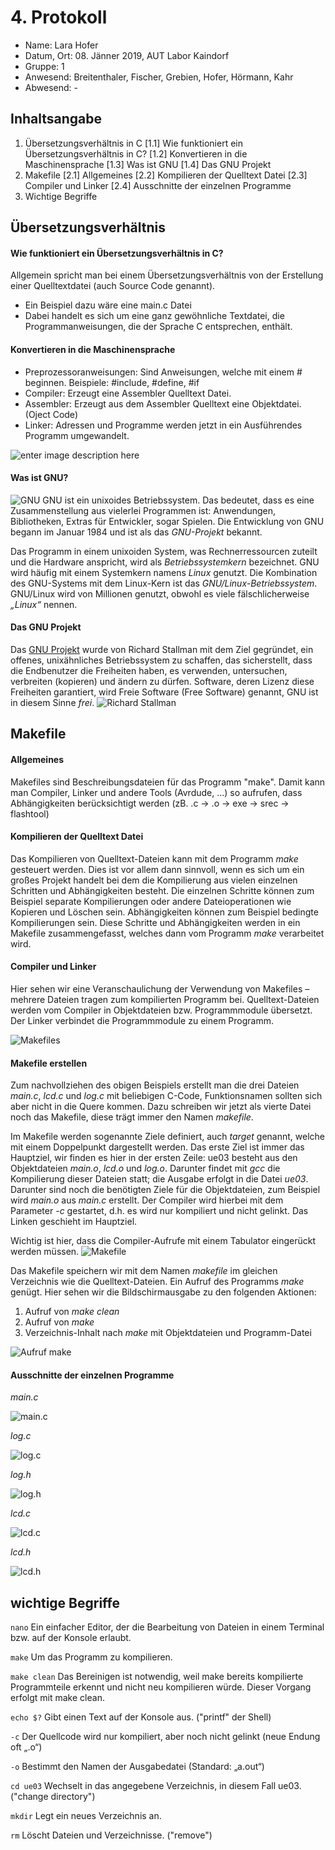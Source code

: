  # 4. Protokoll	
 - Name: Lara Hofer
 - Datum, Ort: 08. Jänner 2019, AUT Labor Kaindorf
 - Gruppe: 1
 - Anwesend: Breitenthaler, Fischer, Grebien, Hofer, Hörmann, Kahr
 - Abwesend: -

## Inhaltsangabe

 1. Übersetzungsverhältnis in C
[1.1] Wie funktioniert ein Übersetzungsverhältnis in C?
[1.2] Konvertieren in die Maschinensprache
[1.3] Was ist GNU
[1.4] Das GNU Projekt
 2. Makefile
[2.1] Allgemeines
[2.2] Kompilieren der Quelltext Datei
[2.3] Compiler und Linker
[2.4] Ausschnitte der einzelnen Programme
 3. Wichtige Begriffe

## Übersetzungsverhältnis
#### Wie funktioniert ein Übersetzungsverhältnis in C?
Allgemein spricht man bei einem Übersetzungsverhältnis von der Erstellung einer Quelltextdatei (auch Source Code genannt).
- Ein Beispiel dazu wäre eine main.c Datei
 - Dabei handelt es sich um eine ganz gewöhnliche Textdatei, die Programmanweisungen, die der Sprache C entsprechen, enthält.

#### Konvertieren in die Maschinensprache
 - Preprozessoranweisungen:
	  Sind Anweisungen, welche mit einem # beginnen. Beispiele: #include, #define, #if 
 - Compiler:
	  Erzeugt eine Assembler Quelltext Datei.
 - Assembler:
	  Erzeugt aus dem Assembler Quelltext eine Objektdatei.  (Oject Code) 
 - Linker:
	  Adressen und Programme werden jetzt in ein Ausführendes Programm umgewandelt.

![enter image description here](https://www.tutorialspoint.com/de/compiler_design/images/language_processing_system.jpg)
#### Was ist GNU?  
![GNU](https://upload.wikimedia.org/wikipedia/commons/thumb/3/39/Official_gnu.svg/220px-Official_gnu.svg.png)
GNU ist ein unixoides Betriebssystem. Das bedeutet, dass es eine Zusammenstellung aus vielerlei Programmen ist: Anwendungen, Bibliotheken, Extras für Entwickler, sogar Spielen. Die Entwicklung von GNU begann im Januar 1984 und ist als das *GNU-Projekt* bekannt. 

Das Programm in einem unixoiden System, was Rechnerressourcen zuteilt und die Hardware anspricht, wird als _Betriebssystemkern_ bezeichnet. GNU wird häufig mit einem Systemkern namens *Linux* genutzt. Die Kombination des GNU-Systems mit dem Linux-Kern ist das *GNU/Linux-Betriebssystem*. GNU/Linux wird von Millionen genutzt, obwohl es viele fälschlicherweise _„Linux“_ nennen.

#### Das GNU Projekt
Das [GNU Projekt](https://de.wikipedia.org/wiki/GNU-Projekt) wurde von Richard Stallman mit dem Ziel gegründet, ein offenes, unixähnliches Betriebssystem zu schaffen, das sicherstellt, dass die Endbenutzer die Freiheiten haben, es verwenden, untersuchen, verbreiten (kopieren) und ändern zu dürfen. Software, deren Lizenz diese Freiheiten garantiert, wird Freie Software (Free Software) genannt, GNU ist in diesem Sinne _frei_. 
![Richard Stallman](https://upload.wikimedia.org/wikipedia/commons/thumb/a/a8/Richard_Stallman_at_CommonsFest_Athens_2015_2.JPG/295px-Richard_Stallman_at_CommonsFest_Athens_2015_2.JPG)
## Makefile
#### Allgemeines
Makefiles sind Beschreibungsdateien für das Programm "make". Damit kann 
man Compiler, Linker und andere Tools (Avrdude, ...) so aufrufen, dass 
Abhängigkeiten berücksichtigt werden (zB. .c -> .o -> exe -> srec -> 
flashtool)

#### Kompilieren der Quelltext Datei
Das Kompilieren von Quelltext-Dateien kann mit dem Programm *make* gesteuert werden. Dies ist vor allem dann sinnvoll, wenn es sich um ein großes Projekt handelt bei dem die Kompilierung aus vielen einzelnen Schritten und Abhängigkeiten besteht. Die einzelnen Schritte können zum Beispiel separate Kompilierungen oder andere Dateioperationen wie Kopieren und Löschen sein. Abhängigkeiten können zum Beispiel bedingte Kompilierungen sein. Diese Schritte und Abhängigkeiten werden in ein Makefile zusammengefasst, welches dann vom Programm *make* verarbeitet wird.

#### Compiler und Linker

Hier sehen wir eine Veranschaulichung der Verwendung von Makefiles – mehrere Dateien tragen zum kompilierten Programm bei. Quelltext-Dateien werden vom Compiler in Objektdateien bzw. Programmmodule übersetzt. Der Linker verbindet die Programmmodule zu einem Programm.


![Makefiles](https://github.com/HTLMechatronics/m15-la1-sx/blob/hoflam15/makefiles.png?raw=true)


#### Makefile erstellen

Zum nachvollziehen des obigen Beispiels erstellt man die drei Dateien *main.c*, *lcd.c* und *log.c* mit beliebigen C-Code, Funktionsnamen sollten sich aber nicht in die Quere kommen. Dazu schreiben wir jetzt als vierte Datei noch das Makefile, diese trägt immer den Namen *makefile*.

Im Makefile werden sogenannte Ziele definiert, auch *target* genannt, welche mit einem Doppelpunkt dargestellt werden. Das erste Ziel ist immer das Hauptziel, wir finden es hier in der ersten Zeile: ue03 besteht aus den Objektdateien *main.o*, *lcd.o* und *log.o*. Darunter findet mit *gcc* die Kompilierung dieser Dateien statt; die Ausgabe erfolgt in die Datei *ue03*. Darunter sind noch die benötigten Ziele für die Objektdateien, zum Beispiel wird *main.o* aus *main.c* erstellt. Der Compiler wird hierbei mit dem Parameter *-c* gestartet, d.h. es wird nur kompiliert und nicht gelinkt. Das Linken geschieht im Hauptziel.

Wichtig ist hier, dass die Compiler-Aufrufe mit einem Tabulator eingerückt werden müssen.
![Makefile](file:///home/lara/Bilder/Bildschirmfoto%20vom%202019-01-08%2010-24-51.png)

Das Makefile speichern wir mit dem Namen *makefile* im gleichen Verzeichnis wie die Quelltext-Dateien. Ein Aufruf des Programms *make* genügt. Hier sehen wir die Bildschirmausgabe zu den folgenden Aktionen:

1.  Aufruf von *make clean*
2.  Aufruf von *make*
3.  Verzeichnis-Inhalt nach *make* mit Objektdateien und Programm-Datei

![Aufruf make](https://github.com/HTLMechatronics/m15-la1-sx/blob/hoflam15/make.png)

#### Ausschnitte der einzelnen Programme
*main.c*

![main.c](https://github.com/HTLMechatronics/m15-la1-sx/blob/hoflam15/main_c.png)

*log.c*

![log.c](https://github.com/HTLMechatronics/m15-la1-sx/blob/hoflam15/log_c.png)

*log.h*

![log.h](https://github.com/HTLMechatronics/m15-la1-sx/blob/hoflam15/log_h.png)

*lcd.c*

![lcd.c](https://github.com/HTLMechatronics/m15-la1-sx/blob/hoflam15/lcd_h.png)

*lcd.h*

![lcd.h](https://github.com/HTLMechatronics/m15-la1-sx/blob/hoflam15/lcd_h.png)

## wichtige Begriffe


`nano`
Ein einfacher Editor, der die Bearbeitung von Dateien in einem Terminal bzw. auf der Konsole erlaubt.

   `make`
Um das Programm zu kompilieren.

   `make clean`
Das Bereinigen ist notwendig, weil make bereits kompilierte Programmteile erkennt und nicht neu kompilieren würde. Dieser Vorgang erfolgt mit make clean.

   `echo $?`
Gibt einen Text auf der Konsole aus. ("printf" der Shell)

   `-c`
Der Quellcode wird nur kompiliert, aber noch nicht gelinkt (neue Endung oft „.o“)

   `-o`
Bestimmt den Namen der Ausgabedatei (Standard: „a.out“)

   `cd ue03`
Wechselt in das angegebene Verzeichnis, in diesem Fall ue03. ("change directory")

`mkdir`
Legt ein neues Verzeichnis an.
    
   `rm`
Löscht Dateien und Verzeichnisse. ("remove")




